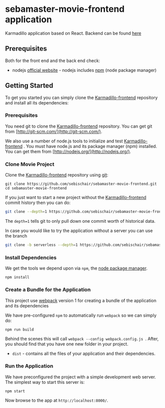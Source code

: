 # sebamaster-movie-frontend application
Karmadillo application based on React. Backend can be found [here](https://github.com/timellado/karmadillo-backend)

## Prerequisites

Both for the front end and the back end check:

* nodejs [official website](https://nodejs.org/en/) - nodejs includes [npm](https://www.npmjs.com/) (node package manager)


## Getting Started

To get you started you can simply clone the [Karmadillo-frontend](https://github.com/timellado/karmadillo-frontend) repository and install all its dependencies:

### Prerequisites

You need git to clone the [Karmadillo-frontend](https://github.com/timellado/karmadillo-frontend)  repository. You can get git from [http://git-scm.com/](http://git-scm.com/).

We also use a number of node.js tools to initialize and test [Karmadillo-frontend](https://github.com/timellado/karmadillo-frontend) . You must have node.js and its package manager (npm) installed.  You can get them from [http://nodejs.org/](http://nodejs.org/).

### Clone Movie Project

Clone the [Karmadillo-frontend](https://github.com/timellado/karmadillo-frontend)  repository using [git](http://git-scm.com/):

```
git clone https://github.com/sebischair/sebamaster-movie-frontend.git
cd sebamaster-movie-frontend
```

If you just want to start a new project without the [Karmadillo-frontend](https://github.com/timellado/karmadillo-frontend)  commit history then you can do:

```bash
git clone --depth=1 https://github.com/sebischair/sebamaster-movie-frontend.git <your-project-name>
```

The `depth=1` tells git to only pull down one commit worth of historical data.

In case you would like to try the application without a server you can use the branch <severless>

```bash
git clone -b serverless --depth=1 https://github.com/sebischair/sebamaster-movie-frontend.git <your-project-name>
```

### Install Dependencies

We get the tools we depend upon via `npm`, the [node package manager](https://www.npmjs.com).

```
npm install
```

### Create a Bundle for the Application

This project use [webpack](https://github.com/webpack/webpack) version 1 for creating a bundle of the application and its dependencies

We have pre-configured `npm` to automatically run `webpack` so we can simply do:

```
npm run build
```

Behind the scenes this will call `webpack --config webpack.config.js `.  After, you should find that you have one new folder in your project.

* `dist` - contains all the files of your application and their dependencies.

### Run the Application

We have preconfigured the project with a simple development web server.  The simplest way to start
this server is:

```
npm start
```

Now browse to the app at `http://localhost:8000/`.
